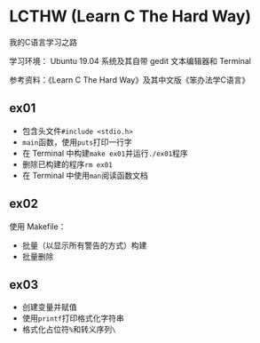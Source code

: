 # LCTHW (Learn C The Hard Way)

我的C语言学习之路

学习环境： Ubuntu 19.04 系统及其自带 gedit 文本编辑器和 Terminal

参考资料：《Learn C The Hard Way》及其中文版《笨办法学C语言》

## ex01

- 包含头文件`#include <stdio.h>`
- `main`函数，使用`puts`打印一行字
- 在 Terminal 中构建`make ex01`并运行`./ex01`程序
- 删除已构建的程序`rm ex01`
- 在 Terminal 中使用`man`阅读函数文档

## ex02

使用 Makefile：
- 批量（以显示所有警告的方式）构建
- 批量删除

## ex03

- 创建变量并赋值
- 使用`printf`打印格式化字符串
- 格式化占位符`%`和转义序列`\`
